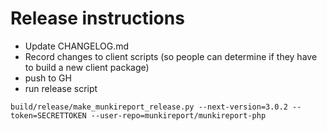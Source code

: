 # Release instructions

- Update CHANGELOG.md
- Record changes to client scripts (so people can determine if they have to build a new client package)
- push to GH
- run release script

```
build/release/make_munkireport_release.py --next-version=3.0.2 --token=SECRETTOKEN --user-repo=munkireport/munkireport-php
```